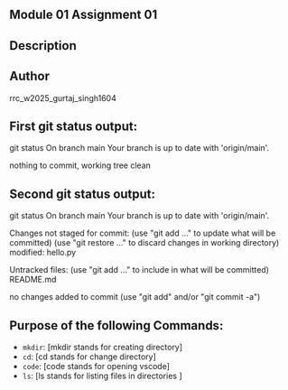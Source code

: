 ## Module 01 Assignment 01

## Description

## Author
rrc_w2025_gurtaj_singh1604

## First git status output:

git status
On branch main
Your branch is up to date with 'origin/main'.

nothing to commit, working tree clean

## Second git status output:

git status
On branch main
Your branch is up to date with 'origin/main'.

Changes not staged for commit:
  (use "git add <file>..." to update what will be committed)
  (use "git restore <file>..." to discard changes in working directory)
        modified:   hello.py

Untracked files:
  (use "git add <file>..." to include in what will be committed)
        README.md

no changes added to commit (use "git add" and/or "git commit -a")

## Purpose of the following Commands:

- `mkdir`: [mkdir stands for creating directory]
- `cd`: [cd stands for change directory]
- `code`: [code stands for opening vscode]
- `ls`: [ls stands for listing files in directories ]